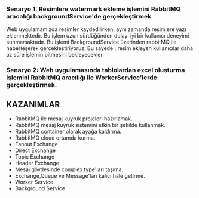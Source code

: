 ### Senaryo 1: Resimlere watermark ekleme işlemini RabbitMQ aracalığı backgroundService'de gerçekleştirmek

Web uygulamamızda resimler kaydedilirken, aynı zamanda resimlere yazı eklenmektedir. Bu işlem uzun sürdüğünden dolayı iyi bir kullanıcı deneyimi sunmamaktadır. Bu işlemi BackgroundService üzerinden rabbitMQ ile haberleşerek gerçekleştiriyoruz. Bu sayede ; resim ekleyen kullanıcılar daha az süre işlemin bitmesini bekleyecekler.

### Senaryo 2: Web uygulamasında tablolardan excel oluşturma işlemini RabbitMQ aracılığı ile WorkerService'lerde gerçekleştirmek.

## KAZANIMLAR
- RabbitMQ ile mesaj kuyruk projeleri hazırlamak.
- RabbitMQ mesaj kuyruk sistemini etkin bir şekilde kullanmak.
- RabbitMQ container olarak ayağa kaldırma.
- RabbitMQ cloud ortamda kurma.
- Fanout Exchange
- Direct Exchange
- Topic Exchange
- Header Exchange
- Mesaj gövdesinde complex type'ları taşıma.
- Exchange,Queue ve Message'ları kalıcı hale getirme.
- Worker Service
- Background Service
